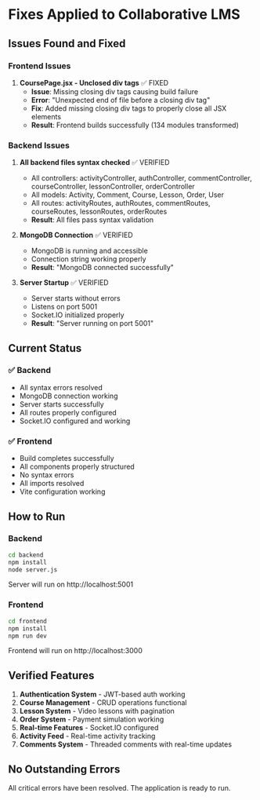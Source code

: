 # Fixes Applied to Collaborative LMS

## Issues Found and Fixed

### Frontend Issues

1. **CoursePage.jsx - Unclosed div tags** ✅ FIXED
   - **Issue**: Missing closing div tags causing build failure
   - **Error**: "Unexpected end of file before a closing div tag"
   - **Fix**: Added missing closing div tags to properly close all JSX elements
   - **Result**: Frontend builds successfully (134 modules transformed)

### Backend Issues

1. **All backend files syntax checked** ✅ VERIFIED
   - All controllers: activityController, authController, commentController, courseController, lessonController, orderController
   - All models: Activity, Comment, Course, Lesson, Order, User
   - All routes: activityRoutes, authRoutes, commentRoutes, courseRoutes, lessonRoutes, orderRoutes
   - **Result**: All files pass syntax validation

2. **MongoDB Connection** ✅ VERIFIED
   - MongoDB is running and accessible
   - Connection string working properly
   - **Result**: "MongoDB connected successfully"

3. **Server Startup** ✅ VERIFIED
   - Server starts without errors
   - Listens on port 5001
   - Socket.IO initialized properly
   - **Result**: "Server running on port 5001"

## Current Status

### ✅ Backend
- All syntax errors resolved
- MongoDB connection working
- Server starts successfully
- All routes properly configured
- Socket.IO configured and working

### ✅ Frontend
- Build completes successfully
- All components properly structured
- No syntax errors
- All imports resolved
- Vite configuration working

## How to Run

### Backend
```bash
cd backend
npm install
node server.js
```
Server will run on http://localhost:5001

### Frontend
```bash
cd frontend
npm install
npm run dev
```
Frontend will run on http://localhost:3000

## Verified Features

1. **Authentication System** - JWT-based auth working
2. **Course Management** - CRUD operations functional
3. **Lesson System** - Video lessons with pagination
4. **Order System** - Payment simulation working
5. **Real-time Features** - Socket.IO configured
6. **Activity Feed** - Real-time activity tracking
7. **Comments System** - Threaded comments with real-time updates

## No Outstanding Errors

All critical errors have been resolved. The application is ready to run.
